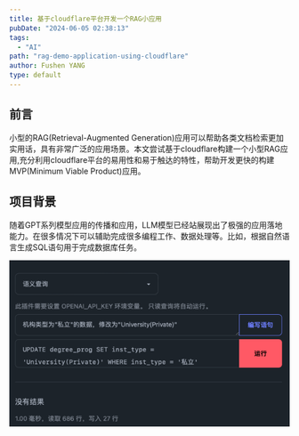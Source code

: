 ```yaml
---
title: 基于cloudflare平台开发一个RAG小应用
pubDate: "2024-06-05 02:38:13"
tags:
  - "AI"
path: "rag-demo-application-using-cloudflare"
author: Fushen YANG
type: default
---
```


## 前言

小型的RAG(Retrieval-Augmented Generation)应用可以帮助各类文档检索更加实用话，具有非常广泛的应用场景。本文尝试基于cloudflare构建一个小型RAG应用,充分利用cloudflare平台的易用性和易于触达的特性，帮助开发更快的构建MVP(Minimum Viable Product)应用。

## 项目背景

随着GPT系列模型应用的传播和应用，LLM模型已经站展现出了极强的应用落地能力。在很多情况下可以辅助完成很多编程工作、数据处理等。比如，根据自然语言生成SQL语句用于完成数据库任务。

![特别好的一个列子](11/ai-sql.png)

